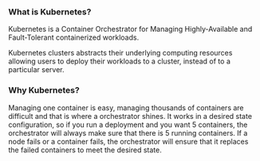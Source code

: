 ### What is Kubernetes?

Kubernetes is a Container Orchestrator for Managing Highly-Available and Fault-Tolerant containerized workloads.

Kubernetes clusters abstracts their underlying computing resources allowing users to deploy their workloads to a cluster, instead of to a particular server.

### Why Kubernetes?

Managing one container is easy, managing thousands of containers are difficult and that is where a orchestrator shines. It works in a desired state configuration, so if you run a deployment and you want 5 containers, the orchestrator will always make sure that there is 5 running containers. If a node fails or a container fails, the orchestrator will ensure that it replaces the failed containers to meet the desired state.
